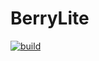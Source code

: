 # BerryLite
[![build](https://github.com/kadu-v/berrylite/actions/workflows/rust.yml/badge.svg?branch=develop)](https://github.com/kadu-v/berrylite/actions/workflows/rust.yml)